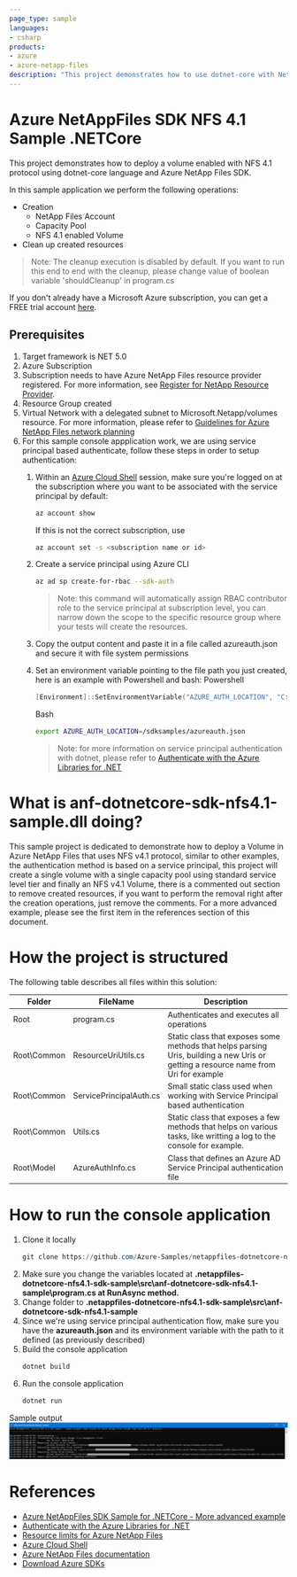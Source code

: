 ```yaml
---
page_type: sample
languages:
- csharp
products:
- azure
- azure-netapp-files
description: "This project demonstrates how to use dotnet-core with NetApp Files SDK for Microsoft.NetApp resource provider to deploy a NFS 4.1 Volume."
---
```


# Azure NetAppFiles SDK NFS 4.1 Sample .NETCore

This project demonstrates how to deploy a volume enabled with NFS 4.1 protocol using dotnet-core language and Azure NetApp Files SDK.

In this sample application we perform the following operations:

* Creation
  * NetApp Files Account
  * Capacity Pool
  * NFS 4.1 enabled Volume
* Clean up created resources

>Note: The cleanup execution is disabled by default. If you want to run this end to end with the cleanup, please change value of boolean variable 'shouldCleanup' in program.cs

If you don't already have a Microsoft Azure subscription, you can get a FREE trial account [here](http://go.microsoft.com/fwlink/?LinkId=330212).

## Prerequisites

1. Target framework is NET 5.0 
2. Azure Subscription
3. Subscription needs to have Azure NetApp Files resource provider registered. For more information, see [Register for NetApp Resource Provider](https://docs.microsoft.com/en-us/azure/azure-netapp-files/azure-netapp-files-register).
4. Resource Group created
5. Virtual Network with a delegated subnet to Microsoft.Netapp/volumes resource. For more information, please refer to [Guidelines for Azure NetApp Files network planning](https://docs.microsoft.com/en-us/azure/azure-netapp-files/azure-netapp-files-network-topologies)
6. For this sample console appplication work, we are using service principal based  authenticate, follow these steps in order to setup authentication:
    1. Within an [Azure Cloud Shell](https://docs.microsoft.com/en-us/azure/cloud-shell/quickstart) session, make sure you're logged on at the subscription where you want to be  associated with the service principal by default:
        ```bash
        az account show
        ```
        If this is not the correct subscription, use             
          ```bash
         az account set -s <subscription name or id>  
         ```
    1. Create a service principal using Azure CLI
        ```bash
        az ad sp create-for-rbac --sdk-auth
        ```

        >Note: this command will automatically assign RBAC contributor role to the service principal at subscription level, you can narrow down the scope to the specific resource group where your tests will create the resources.

    1. Copy the output content and paste it in a file called azureauth.json and secure it with file system permissions
    1. Set an environment variable pointing to the file path you just created, here is an example with Powershell and bash:
        Powershell 
        ```powershell
       [Environment]::SetEnvironmentVariable("AZURE_AUTH_LOCATION", "C:\sdksample\azureauth.json", "User")
       ```
        Bash
        ```bash
        export AZURE_AUTH_LOCATION=/sdksamples/azureauth.json
        ``` 

        >Note: for more information on service principal authentication with dotnet, please refer to [Authenticate with the Azure Libraries for .NET](https://docs.microsoft.com/en-us/dotnet/azure/dotnet-sdk-azure-authenticate?view=azure-dotnet)

# What is anf-dotnetcore-sdk-nfs4.1-sample.dll doing? 

This sample project is dedicated to demonstrate how to deploy a Volume in Azure NetApp Files that uses NFS v4.1 protocol, similar to other examples, the authentication method is based on a service principal, this project will create a single volume with a single capacity pool using standard service level tier and finally an NFS v4.1 Volume, there is a commented out section to remove created resources, if you want to perform the removal right after the creation operations, just remove the comments. For a more advanced example, please see the first item in the references section of this document.

# How the project is structured

The following table describes all files within this solution:

| Folder      | FileName                | Description                                                                                                                         |
|-------------|-------------------------|-------------------------------------------------------------------------------------------------------------------------------------|
| Root        | program.cs              | Authenticates and executes all operations                                                                                           |
| Root\Common | ResourceUriUtils.cs     | Static class that exposes some methods that helps parsing Uris, building a new Uris or getting a resource name from Uri for example |
| Root\Common | ServicePrincipalAuth.cs | Small static class used when working with Service Principal based authentication                                                    |
| Root\Common | Utils.cs                | Static class that exposes a few methods that helps on various tasks, like writting a log to the console for example.                |
| Root\Model  | AzureAuthInfo.cs        | Class that defines an Azure AD Service Principal authentication file                                                                |

# How to run the console application

1. Clone it locally
    ```powershell
    git clone https://github.com/Azure-Samples/netappfiles-dotnetcore-nfs4.1-sdk-sample.git
    ```
1. Make sure you change the variables located at **.netappfiles-dotnetcore-nfs4.1-sdk-sample\src\anf-dotnetcore-sdk-nfs4.1-sample\program.cs at RunAsync method.**
1. Change folder to **.netappfiles-dotnetcore-nfs4.1-sdk-sample\src\anf-dotnetcore-sdk-nfs4.1-sample**
1. Since we're using service principal authentication flow, make sure you have the **azureauth.json** and its environment variable with the path to it defined (as previously described)
1. Build the console application
    ```powershell
    dotnet build
    ```
1. Run the console application
    ```powershell
    dotnet run
    ```

Sample output
![e2e execution](./media/e2e-execution.png)

# References

* [Azure NetAppFiles SDK Sample for .NETCore - More advanced example](https://docs.microsoft.com/en-us/samples/azure-samples/netappfiles-dotnetcore-sdk-sample/azure-netappfiles-sdk-sample-for-netcore/)
* [Authenticate with the Azure Libraries for .NET](https://docs.microsoft.com/en-us/dotnet/azure/dotnet-sdk-azure-authenticate?view=azure-dotnet)
* [Resource limits for Azure NetApp Files](https://docs.microsoft.com/en-us/azure/azure-netapp-files/azure-netapp-files-resource-limits)
* [Azure Cloud Shell](https://docs.microsoft.com/en-us/azure/cloud-shell/quickstart)
* [Azure NetApp Files documentation](https://docs.microsoft.com/en-us/azure/azure-netapp-files/)
* [Download Azure SDKs](https://azure.microsoft.com/downloads/)
 
